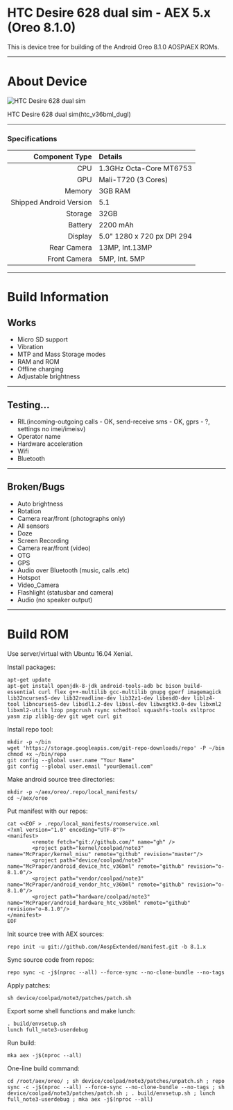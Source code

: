 # HTC Desire 628 dual sim - AEX 5.x (Oreo 8.1.0)

This is device tree for building of the Android Oreo 8.1.0 AOSP/AEX ROMs.

---

# About Device

![HTC Desire 628 dual sim](https://www.htc.com/managed-assets/shared/desktop/smartphones/htc-desire-628-dual-sim/pdp/Desire-628-DS-PDP-Desktop-Buy-Now.png "HTC Desire 628 dual sim")

HTC Desire 628 dual sim(htc_v36bml_dugl)

---

### Specifications

Component Type | Details
-------:|:-------------------------
CPU     | 1.3GHz Octa-Core MT6753
GPU     | Mali-T720 (3 Cores)
Memory  | 3GB RAM
Shipped Android Version | 5.1
Storage | 32GB
Battery | 2200 mAh
Display | 5.0" 1280 x 720 px DPI 294
Rear Camera | 13MP, Int.13MP
Front Camera | 5MP, Int. 5MP

---

# Build Information

## Works
 * Micro SD support
 * Vibration
 * MTP and Mass Storage modes
 * RAM and ROM
 * Offline charging 
 * Adjustable brightness

-------------
## Testing...
 * RIL(incoming-outgoing calls - OK, send-receive sms - OK, gprs - ?, settings no imei/imeisv)
 * Operator name
 * Hardware acceleration
 * Wifi
 * Bluetooth

-------------
## Broken/Bugs

 * Auto brightness
 * Rotation
 * Camera rear/front (photographs only)
 * All sensors
 * Doze
 * Screen Recording
 * Camera rear/front (video)
 * OTG
 * GPS
 * Audio over Bluetooth (music, calls .etc)
 * Hotspot
 * Video_Camera
 * Flashlight (statusbar and camera)
 * Audio (no speaker output)
-------------

# Build ROM
Use server/virtual with Ubuntu 16.04 Xenial.

Install packages:
```
apt-get update
apt-get install openjdk-8-jdk android-tools-adb bc bison build-essential curl flex g++-multilib gcc-multilib gnupg gperf imagemagick lib32ncurses5-dev lib32readline-dev lib32z1-dev libesd0-dev liblz4-tool libncurses5-dev libsdl1.2-dev libssl-dev libwxgtk3.0-dev libxml2 libxml2-utils lzop pngcrush rsync schedtool squashfs-tools xsltproc yasm zip zlib1g-dev git wget curl git
```
Install repo tool:
```
mkdir -p ~/bin
wget 'https://storage.googleapis.com/git-repo-downloads/repo' -P ~/bin
chmod +x ~/bin/repo
git config --global user.name "Your Name"
git config --global user.email "your@email.com"
```
Make android source tree directories:
```
mkdir -p ~/aex/oreo/.repo/local_manifests/
cd ~/aex/oreo
```
Put manifest with our repos:
```
cat <<EOF > .repo/local_manifests/roomservice.xml
<?xml version="1.0" encoding="UTF-8"?>
<manifest>
        <remote fetch="git://github.com/" name="gh" />
        <project path="kernel/coolpad/note3" name="McPrapor/kernel_misu" remote="github" revision="master"/>
        <project path="device/coolpad/note3" name="McPrapor/android_device_htc_v36bml" remote="github" revision="o-8.1.0"/>
        <project path="vendor/coolpad/note3" name="McPrapor/android_vendor_htc_v36bml" remote="github" revision="o-8.1.0"/>
        <project path="hardware/coolpad/note3" name="McPrapor/android_hardware_htc_v36bml" remote="github" revision="o-8.1.0"/>
</manifest>
EOF
``` 
Init source tree with AEX sources:
```
repo init -u git://github.com/AospExtended/manifest.git -b 8.1.x
```

Sync source code from repos:
```
repo sync -c -j$(nproc --all) --force-sync --no-clone-bundle --no-tags
```
Apply patches:
```
sh device/coolpad/note3/patches/patch.sh
```
Export some shell functions and make lunch:
```
. build/envsetup.sh
lunch full_note3-userdebug
```
Run build:
```
mka aex -j$(nproc --all)
```

One-line build command:
```
cd /root/aex/oreo/ ; sh device/coolpad/note3/patches/unpatch.sh ; repo sync -c -j$(nproc --all) --force-sync --no-clone-bundle --no-tags ; sh device/coolpad/note3/patches/patch.sh ; . build/envsetup.sh ; lunch full_note3-userdebug ; mka aex -j$(nproc --all)
```

